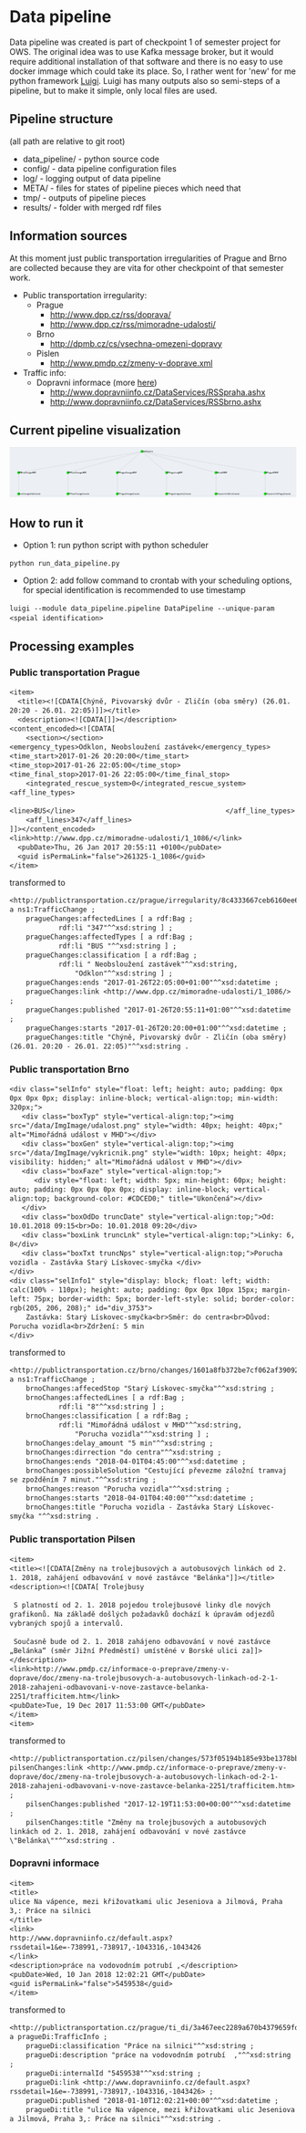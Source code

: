 # Data pipeline

Data pipeline was created is part of checkpoint 1 of semester project for OWS. The original idea was to use Kafka message broker, but it would require additional installation of that software and there is no easy to use docker immage which could take its place. So, I rather went for 'new' for me python framework [Luigi](https://github.com/spotify/luigi). 
Luigi has many outputs also so semi-steps of  a pipeline, but to make it simple, only local files are used.

## Pipeline structure

(all path are relative to git root)
* data_pipeline/ - python source code
* config/ - data pipeline configuration files
* log/ - logging output of data pipeline
* META/ - files for states of pipeline pieces which need that
* tmp/ - outputs of pipeline pieces 
* results/ - folder with merged rdf files

## Information sources
 At this moment just public transportation irregularities of Prague and Brno are collected because they are vita for other checkpoint of that semester work.
 
* Public transportation irregularity:
    * Prague 
        * http://www.dpp.cz/rss/doprava/
        * http://www.dpp.cz/rss/mimoradne-udalosti/
    * Brno
        * http://dpmb.cz/cs/vsechna-omezeni-dopravy
    * Pislen
        * http://www.pmdp.cz/zmeny-v-doprave.xml
* Traffic info:
    * Dopravni informace (more [here](http://portal.dopravniinfo.cz/rss-informace#))
        * http://www.dopravniinfo.cz/DataServices/RSSpraha.ashx
        * http://www.dopravniinfo.cz/DataServices/RSSbrno.ashx
        
## Current pipeline visualization

![Pipelien](../docs/imgs/pipeline_viz.PNG)
    
## How to run it

* Option 1: run python script with python scheduler

```python run_data_pipeline.py```

* Option 2: add follow command to crontab with your scheduling options, for special identification is recommended to use timestamp

```luigi --module data_pipeline.pipeline DataPipeline --unique-param <speial identification>```

## Processing examples

### Public transportation Prague

```
<item>
  <title><![CDATA[Chýně, Pivovarský dvůr - Zličín (oba směry) (26.01. 20:20 - 26.01. 22:05)]]></title>
  <description><![CDATA[]]></description>
<content_encoded><![CDATA[
	<section></section>
<emergency_types>Odklon, Neobsloužení zastávek</emergency_types>
<time_start>2017-01-26 20:20:00</time_start>
<time_stop>2017-01-26 22:05:00</time_stop>
<time_final_stop>2017-01-26 22:05:00</time_final_stop>
	<integrated_rescue_system>0</integrated_rescue_system>
<aff_line_types>
															   <line>BUS</line>                              	    </aff_line_types>
	<aff_lines>347</aff_lines>
]]></content_encoded>      
<link>http://www.dpp.cz/mimoradne-udalosti/1_1086/</link>
  <pubDate>Thu, 26 Jan 2017 20:55:11 +0100</pubDate>
  <guid isPermaLink="false">261325-1_1086</guid>
</item>
```

transformed to 

```
<http://publictransportation.cz/prague/irregularity/8c4333667ceb6160ee6f3fdac71d00fb> a ns1:TrafficChange ;
    pragueChanges:affectedLines [ a rdf:Bag ;
            rdf:li "347"^^xsd:string ] ;
    pragueChanges:affectedTypes [ a rdf:Bag ;
            rdf:li "BUS "^^xsd:string ] ;
    pragueChanges:classification [ a rdf:Bag ;
            rdf:li " Neobsloužení zastávek"^^xsd:string,
                "Odklon"^^xsd:string ] ;
    pragueChanges:ends "2017-01-26T22:05:00+01:00"^^xsd:datetime ;
    pragueChanges:link <http://www.dpp.cz/mimoradne-udalosti/1_1086/> ;
    pragueChanges:published "2017-01-26T20:55:11+01:00"^^xsd:datetime ;
    pragueChanges:starts "2017-01-26T20:20:00+01:00"^^xsd:datetime ;
    pragueChanges:title "Chýně, Pivovarský dvůr - Zličín (oba směry) (26.01. 20:20 - 26.01. 22:05)"^^xsd:string .
```

### Public transportation Brno


```
<div class="selInfo" style="float: left; height: auto; padding: 0px 0px 0px 0px; display: inline-block; vertical-align:top; min-width: 320px;">
   <div class="boxTyp" style="vertical-align:top;"><img src="/data/ImgImage/udalost.png" style="width: 40px; height: 40px;" alt="Mimořádná událost v MHD"></div>
   <div class="boxGen" style="vertical-align:top;"><img src="/data/ImgImage/vykricnik.png" style="width: 10px; height: 40px; visibility: hidden;" alt="Mimořádná událost v MHD"></div>
   <div class="boxFaze" style="vertical-align:top;">
      <div style="float: left; width: 5px; min-height: 60px; height: auto; padding: 0px 0px 0px 0px; display: inline-block; vertical-align:top; background-color: #CDCED0;" title="Ukončená"></div>
   </div>
   <div class="boxOdDo truncDate" style="vertical-align:top;">Od: 10.01.2018 09:15<br>Do: 10.01.2018 09:20</div>
   <div class="boxLink truncLnk" style="vertical-align:top;">Linky: 6, 8</div>
   <div class="boxTxt truncNps" style="vertical-align:top;">Porucha vozidla - Zastávka Starý Lískovec-smyčka </div>
</div>
<div class="selInfo1" style="display: block; float: left; width: calc(100% - 110px); height: auto; padding: 0px 0px 10px 15px; margin-left: 75px; border-width: 5px; border-left-style: solid; border-color: rgb(205, 206, 208);" id="div_3753">
    Zastávka: Starý Lískovec-smyčka<br>Směr: do centra<br>Důvod: Porucha vozidla<br>Zdržení: 5 min
</div>
```

transformed to 

```
<http://publictransportation.cz/brno/changes/1601a8fb372be7cf062af3909293c34e> a ns1:TrafficChange ;
    brnoChanges:affecedStop "Starý Lískovec-smyčka"^^xsd:string ;
    brnoChanges:affectedLines [ a rdf:Bag ;
            rdf:li "8"^^xsd:string ] ;
    brnoChanges:classification [ a rdf:Bag ;
            rdf:li "Mimořádná událost v MHD"^^xsd:string,
                "Porucha vozidla"^^xsd:string ] ;
    brnoChanges:delay_amount "5 min"^^xsd:string ;
    brnoChanges:dirrection "do centra"^^xsd:string ;
    brnoChanges:ends "2018-04-01T04:45:00"^^xsd:datetime ;
    brnoChanges:possibleSolution "Cestující převezme záložní tramvaj se zpožděním 7 minut."^^xsd:string ;
    brnoChanges:reason "Porucha vozidla"^^xsd:string ;
    brnoChanges:starts "2018-04-01T04:40:00"^^xsd:datetime ;
    brnoChanges:title "Porucha vozidla - Zastávka Starý Lískovec-smyčka "^^xsd:string .
```

### Public transportation Pilsen


```
<item>
<title><![CDATA[Změny na trolejbusových a autobusových linkách od 2. 1. 2018, zahájení odbavování v nové zastávce "Belánka"]]></title>
<description><![CDATA[ Trolejbusy 

 S platností od 2. 1. 2018 pojedou trolejbusové linky dle nových grafikonů. Na základě došlých požadavků dochází k úpravám odjezdů vybraných spojů a intervalů. 

 Současně bude od 2. 1. 2018 zahájeno odbavování v nové zastávce „Belánka“ (směr Jižní Předměstí) umístěné v Borské ulici za]]></description>
<link>http://www.pmdp.cz/informace-o-preprave/zmeny-v-doprave/doc/zmeny-na-trolejbusovych-a-autobusovych-linkach-od-2-1-2018-zahajeni-odbavovani-v-nove-zastavce-belanka-2251/trafficitem.htm</link>
<pubDate>Tue, 19 Dec 2017 11:53:00 GMT</pubDate>
</item>
<item>
```

transformed to 

```
<http://publictransportation.cz/pilsen/changes/573f05194b185e93be1378bb6de2c905> pilsenChanges:link <http://www.pmdp.cz/informace-o-preprave/zmeny-v-doprave/doc/zmeny-na-trolejbusovych-a-autobusovych-linkach-od-2-1-2018-zahajeni-odbavovani-v-nove-zastavce-belanka-2251/trafficitem.htm> ;
    pilsenChanges:published "2017-12-19T11:53:00+00:00"^^xsd:datetime ;
    pilsenChanges:title "Změny na trolejbusových a autobusových linkách od 2. 1. 2018, zahájení odbavování v nové zastávce \"Belánka\""^^xsd:string .

```

### Dopravni informace

```
<item>
<title>
ulice Na vápence, mezi křižovatkami ulic Jeseniova a Jilmová, Praha 3,: Práce na silnici
</title>
<link>
http://www.dopravniinfo.cz/default.aspx?rssdetail=1&e=-738991,-738917,-1043316,-1043426
</link>
<description>práce na vodovodním potrubí ,</description>
<pubDate>Wed, 10 Jan 2018 12:02:21 GMT</pubDate>
<guid isPermaLink="false">5459538</guid>
</item>
```

transformed to 

```
<http://publictransportation.cz/prague/ti_di/3a467eec2289a670b4379659fdf07b24> a pragueDi:TrafficInfo ;
    pragueDi:classification "Práce na silnici"^^xsd:string ;
    pragueDi:description "práce na vodovodním potrubí  ,"^^xsd:string ;
    pragueDi:internalId "5459538"^^xsd:string ;
    pragueDi:link <http://www.dopravniinfo.cz/default.aspx?rssdetail=1&e=-738991,-738917,-1043316,-1043426> ;
    pragueDi:published "2018-01-10T12:02:21+00:00"^^xsd:datetime ;
    pragueDi:title "ulice Na vápence, mezi křižovatkami ulic Jeseniova a Jilmová, Praha 3,: Práce na silnici"^^xsd:string .
```